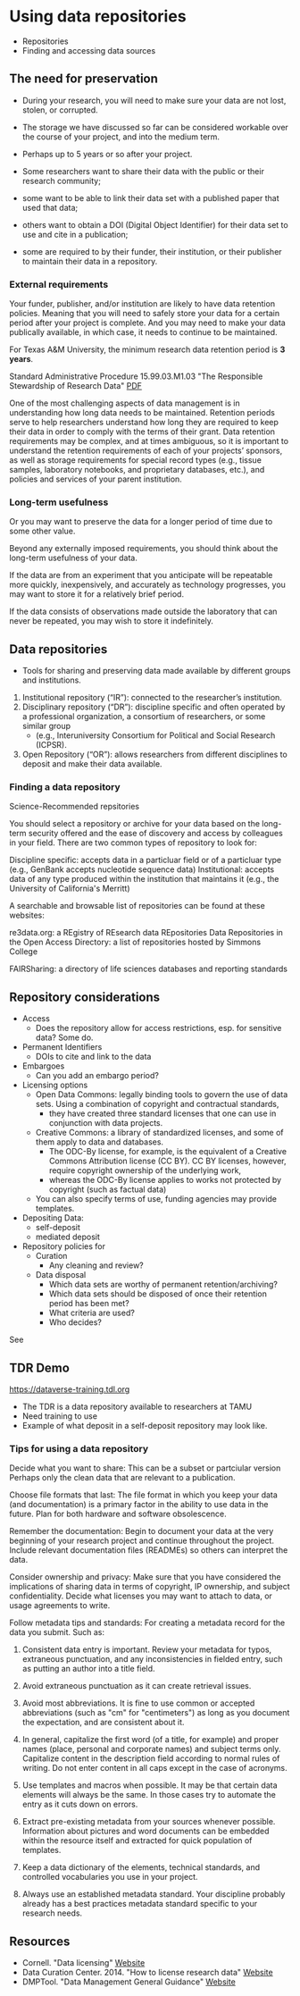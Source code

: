  <!-- Add FAIR Guiding Principles [Website](https://www.force11.org/group/joint-declaration-data-citation-principles-final)-->
# Using data repositories
- Repositories
- Finding and accessing data sources

## The need for preservation
- During your research, you will need to make sure your data are not lost, stolen, or corrupted. 
- The storage we have discussed so far can be considered workable over the course of your project, and into the medium term. 
- Perhaps up to 5 years or so after your project. 

- Some researchers want to share their data with the public or their research community; 
- some want to be able to link their data set with a published paper that used that data; 
- others want to obtain a DOI (Digital Object Identifier) for their data set to use and cite in a publication; 
- some are required to by their funder, their institution, or their publisher to maintain their data in a repository. 

### External requirements
Your funder, publisher, and/or institution are likely to have data retention policies. 
Meaning that you will need to safely store your data for a certain period after your project is complete. 
And you may need to make your data publically available, in which case, it needs to continue to be maintained. 


For Texas A&M University, the minimum research data retention period is **3 years**. 

Standard Administrative Procedure 15.99.03.M1.03 "The Responsible Stewardship of Research Data" [PDF](http://rules-saps.tamu.edu/PDFs/15.99.03.M1.03.pdf)

One of the most challenging aspects of data management is in understanding how long data needs to be maintained. Retention periods serve to help researchers understand how long they are required to keep their data in order to comply with the terms of their grant. Data retention requirements may be complex, and at times ambiguous, so it is important to understand the retention requirements of each of your projects’ sponsors, as well as storage requirements for special record types (e.g., tissue samples, laboratory notebooks, and proprietary databases, etc.), and policies and services of your parent institution. 

### Long-term usefulness
Or you may want to preserve the data for a longer period of time due to some other value. 

Beyond any externally imposed requirements, you should think about the long-term usefulness of your data. 

If the data are from an experiment that you anticipate will be repeatable more quickly, inexpensively, and accurately as technology progresses, 
you may want to store it for a relatively brief period. 

If the data consists of observations made outside the laboratory that can never be repeated, you may wish to store it indefinitely.

## Data repositories
- Tools for sharing and preserving data made available by different groups and institutions.

1. Institutional repository (“IR”): connected to the researcher’s institution. 
2. Disciplinary repository (“DR”): discipline specific and often operated by a professional organization, a consortium of researchers, or some similar group 
	- (e.g., Interuniversity Consortium for Political and Social Research (ICPSR). 
3. Open Repository (“OR”): allows researchers from different disciplines to deposit and make their data available.


### Finding a data repository
Science-Recommended repsitories

You should select a repository or archive for your data based on the long-term security offered and the ease of discovery and access by colleagues in your field. There are two common types of repository to look for:

Discipline specific: accepts data in a particluar field or of a particluar type (e.g., GenBank accepts nucleotide sequence data)
Institutional: accepts data of any type produced within the institution that maintains it (e.g., the University of California's Merritt)

A searchable and browsable list of repositories can be found at these websites:

re3data.org: a REgistry of REsearch data REpositories
Data Repositories in the Open Access Directory: a list of repositories hosted by Simmons College

FAIRSharing: a directory of life sciences databases and reporting standards


## Repository considerations
- Access
	- Does the repository allow for access restrictions, esp. for sensitive data? Some do.
- Permanent Identifiers
	- DOIs to cite and link to the data
- Embargoes
	- Can you add an embargo period?
- Licensing options
	- Open Data Commons:  legally binding tools to govern the use of data sets. Using a combination of copyright and contractual standards, 
		- they have created three standard licenses that one can use in conjunction with data projects.
	- Creative Commons: a library of standardized licenses, and some of them apply to data and databases. 
		- The ODC-By license, for example, is the equivalent of a Creative Commons Attribution license (CC BY). CC BY licenses, however, require copyright ownership of the underlying work, 
		- whereas the ODC-By license applies to works not protected by copyright (such as factual data)
	- You can also specify terms of use, funding agencies may provide templates.
- Depositing Data: 
	- self-deposit 
	- mediated deposit
- Repository policies for
	- Curation 
		- Any cleaning and review?
	- Data disposal
		- Which data sets are worthy of permanent retention/archiving? 
		- Which data sets should be disposed of once their retention period has been met? 
		- What criteria are used? 
		- Who decides?

See 

## TDR Demo
https://dataverse-training.tdl.org

- The TDR is a data repository available to researchers at TAMU
- Need training to use
- Example of what deposit in a self-deposit repository may look like.

### Tips for using a data repository
Decide what you want to share:
This can be a subset or partciular version
Perhaps only the clean data that are relevant to a publication.

Choose file formats that last: 
The file format in which you keep your data (and documentation) is a primary factor in the ability to use data in the future. 
Plan for both hardware and software obsolescence. 

Remember the documentation: 
Begin to document your data at the very beginning of your research project and continue throughout the project.
Include relevant documentation files (READMEs) so others can interpret the data.

Consider ownership and privacy: 
Make sure that you have considered the implications of sharing data in terms of copyright, IP ownership, and subject confidentiality. 
Decide what licenses you may want to attach to data, or usage agreements to write.

Follow metadata tips and standards:
For creating a metadata record for the data you submit.
Such as:

1. Consistent data entry is important.  Review your metadata for typos, extraneous punctuation, and any inconsistencies in fielded entry, such as putting an author into a title field.

2.	Avoid extraneous punctuation as it can create retrieval issues. 

3.	Avoid most abbreviations. It is fine to use common or accepted abbreviations (such as "cm" for "centimeters") as long as you document the expectation, and are consistent about it.

4.	In general, capitalize the first word (of a title, for example) and proper names (place, personal and corporate names) and subject terms only. Capitalize content in the description field according to normal rules of writing. Do not enter content in all caps except in the case of acronyms.

5.	Use templates and macros when possible.  It may be that certain data elements will always be the same.  In those cases try to automate the entry as it cuts down on errors.

6.	Extract pre-existing metadata from your sources whenever possible.  Information about pictures and word documents can be embedded within the resource itself and extracted for quick population of templates.

7.	Keep a data dictionary of the elements, technical standards, and controlled vocabularies you use in your project.

8.	Always use an established metadata standard. Your discipline probably already has a best practices metadata standard specific to your research needs. 


## Resources
- Cornell. "Data licensing" [Website](https://data.research.cornell.edu/content/intellectual-property#data-licensing)
- Data Curation Center. 2014. "How to license research data" [Website](http://www.dcc.ac.uk/resources/how-guides/license-research-data)
- DMPTool. "Data Management General Guidance" [Website](https://dmptool.org/dm_guidance)
